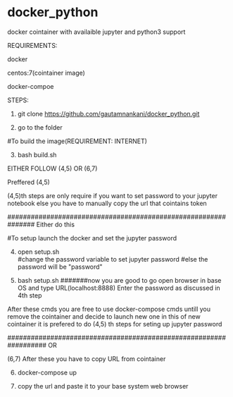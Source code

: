 # docker_python
docker cointainer with availaible jupyter and python3 support

REQUIREMENTS:

docker 

centos:7(cointainer image)

docker-compoe

STEPS:

1) git clone https://github.com/gautamnankani/docker_python.git

2) go to the folder

#To build the image(REQUIREMENT: INTERNET)

3) bash build.sh

EITHER FOLLOW (4,5)  OR  (6,7)

Preffered (4,5)

(4,5)th steps are only require if you want to set password to your jupyter notebook else you have to manually copy the url that cointains token

###############################################################  Either do this

#To setup launch the docker and set the jupyter password

4) open setup.sh  
  #change the password variable to set jupyter password
  #else the password will be "password"
 
5) bash setup.sh
#######now you are good to go
open browser in base OS and type URL(localhost:8888)
Enter the password as discussed in 4th step

After these cmds you are free to use docker-compose cmds untill you remove the cointainer and decide to launch new one
in this of new cointainer it is prefered to do (4,5) th steps for seting up jupyter password
  

##################################################################   OR

(6,7) After these you have to copy URL from cointainer 

6) docker-compose up

7) copy the url and paste it to your base system web browser
